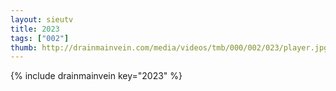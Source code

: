 ```yaml
--- 
layout: sieutv
title: 2023
tags: ["002"]
thumb: http://drainmainvein.com/media/videos/tmb/000/002/023/player.jpg
---
```

{% include drainmainvein key="2023" %} 
